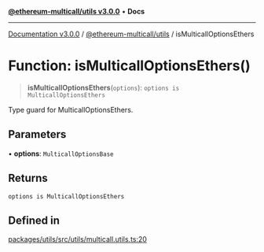 [**@ethereum-multicall/utils v3.0.0**](../README.md) • **Docs**

***

[Documentation v3.0.0](../../../packages.md) / [@ethereum-multicall/utils](../README.md) / isMulticallOptionsEthers

# Function: isMulticallOptionsEthers()

> **isMulticallOptionsEthers**(`options`): `options is MulticallOptionsEthers`

Type guard for MulticallOptionsEthers.

## Parameters

• **options**: `MulticallOptionsBase`

## Returns

`options is MulticallOptionsEthers`

## Defined in

[packages/utils/src/utils/multicall.utils.ts:20](https://github.com/niZmosis/ethereum-multicall/blob/759805f36c7ddb05e5fad0eb8478dcf22871af59/packages/utils/src/utils/multicall.utils.ts#L20)
